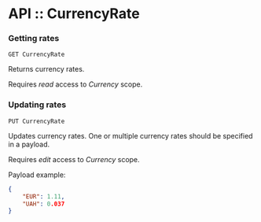 # API :: CurrencyRate

### Getting rates

`GET CurrencyRate`

Returns currency rates.

Requires *read* access to *Currency* scope.

### Updating rates

`PUT CurrencyRate`

Updates currency rates. One or multiple currency rates should be specified in a payload.

Requires *edit* access to *Currency* scope.

Payload example:

```json
{
    "EUR": 1.11,
    "UAH": 0.037
}
```
